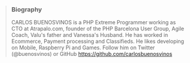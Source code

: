 > ### Biography
> CARLOS BUENOSVINOS is a PHP Extreme Programmer working as
   CTO at Atrapalo.com, founder of the PHP Barcelona User
   Group, Agile Coach, Valu's father and Vanessa's Husband.
   He has worked in Ecommerce, Payment processing and Classifieds.
   He likes developing on Mobile, Raspberry Pi and Games.
   Follow him on Twitter (@buenosvinos) or GitHub <https://github.com/carlosbuenosvinos>
